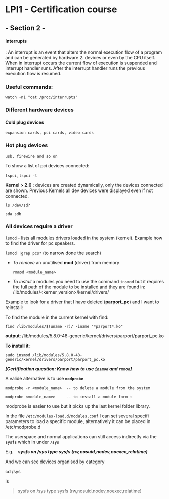 
# LPI1 - Certification course

## - Section 2 -

#### Interrupts
: An interrupt is an event that alters the normal execution flow of a program and can be generated by hardware 2. devices or even by the CPU itself. When in interrupt occurs the current flow of execution is suspended and interrupt handler runs. After the interrupt handler runs the previous execution flow is resumed.

### Useful commands:

`watch -n1 "cat /proc/interrupts"`

### Different hardware devices

#### Cold plug devices
    expansion cards, pci cards, video cards
### Hot plug devices
    usb, firewire and so on

To show a list of pci devices connected:

`lspci`, `lspci -t`

**Kernel > 2.6** : devices are created dynamically, only the devices connected are shown. Previous Kernels all dev devices were displayed even if not connected.

`ls /dev/sd?`

    sda sdb

### All devices require a driver 

`lsmod` - lists all modules drivers loaded in the system (kernel). Example how to find the driver for pc speakers.

`lsmod |grep pcs*` (to narrow done the search)

- *To remove* an unutilised **mod** (driver) from memory

    `rmmod <module_name>`
- *To install* a modules you need to use the command `insmod` but it requires the full path of the module to be installed and they are found in: /lib/modules/<kerner_version>/kernel/drivers/

Example to look for a driver that I have deleted (**parport_pc**) and I want to reinstall:

To find the module in the current kernel with find:

`find /lib/modules/$(uname -r)/ -iname "*parport*.ko"`

**output**:  /lib/modules/5.8.0-48-generic/kernel/drivers/parport/parport_pc.ko

**To install it**:

`sudo insmod /lib/modules/5.8.0-48-generic/kernel/drivers/parport/parport_pc.ko`

***[Certification question: Know how to use `insmod` and `rmmod`]***

A valide alternative is to use **`modprobe`**

```
modprobe -r <module_name>  -- to delete a module from the system

modprobe <module_name>     -- to install a module form t
```
modprobe is easier to use but it picks up the last kernel folder library.

In the file `/etc/modules-load.d/modules.conf` I can set several specifi parameters to load a specific module, alternatively it can be placed in /etc/modprobe.d

The userspace and normal applications can still access indirectly via the **`sysfs`** which in under **`/sys`**

E.g. `
`
***sysfs on /sys type sysfs (rw,nosuid,nodev,noexec,relatime)***

And we can see devices organised by category

cd /sys

ls

>sysfs on /sys type sysfs (rw,nosuid,nodev,noexec,relatime)


